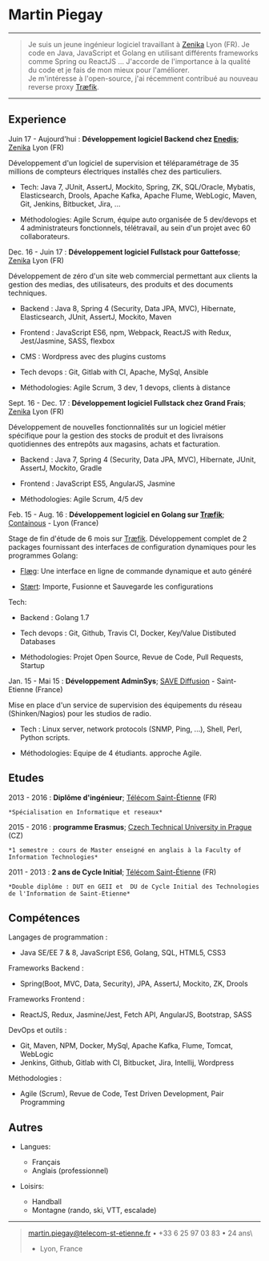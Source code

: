 Martin Piegay
============

----

>  Je suis un jeune ingénieur logiciel travaillant à [Zenika](https://www.zenika.com/) Lyon (FR).
>  Je code en Java, JavaScript et Golang en utilisant différents frameworks comme Spring ou ReactJS ...
>  J'accorde de l'importance à la qualité du code et je fais de mon mieux pour l'améliorer.\
>  Je m'intéresse à l'open-source, j'ai récemment contribué au nouveau reverse proxy [Træfik](https://traefik.io/).

----

Experience
----------
Juin 17 - Aujourd'hui
:   **Développement logiciel Backend chez [Enedis](http://www.enedis.fr/compteur-communicant)**; [Zenika](https://www.zenika.com/) Lyon (FR)

Développement d'un logiciel de supervision et téléparamétrage de 35 millions de compteurs électriques installés chez des particuliers.

* Tech: Java 7, JUnit, AssertJ, Mockito, Spring, ZK, SQL/Oracle, Mybatis, Elasticsearch, Drools, Apache Kafka, Apache Flume, WebLogic, Maven, Git, Jenkins, Bitbucket, Jira, ...

* Méthodologies: Agile Scrum, équipe auto organisée de 5 dev/devops et 4 administrateurs fonctionnels, télétravail, au sein d'un projet avec 60 collaborateurs.

Dec. 16 - Juin 17
:   **Développement logiciel Fullstack pour Gattefosse**; [Zenika](https://www.zenika.com/) Lyon (FR)

Développement de zéro d'un site web commercial permettant aux clients la gestion des medias, des utilisateurs, des produits et des documents techniques.

* Backend : Java 8, Spring 4 (Security, Data JPA, MVC), Hibernate, Elasticsearch, JUnit, AssertJ, Mockito, Maven

* Frontend : JavaScript ES6, npm, Webpack, ReactJS with Redux, Jest/Jasmine, SASS, flexbox

* CMS : Wordpress avec des plugins customs

* Tech devops : Git, Gitlab with CI, Apache, MySql, Ansible

* Méthodologies: Agile Scrum, 3 dev, 1 devops, clients à distance

Sept. 16 - Dec. 17
:   **Développement logiciel Fullstack chez Grand Frais**; [Zenika](https://www.zenika.com/) Lyon (FR)

Développement de nouvelles fonctionnalités sur un logiciel métier spécifique pour la gestion des stocks de produit et des livraisons quotidiennes des entrepôts aux magasins, achats et facturation.

* Backend : Java 7, Spring 4 (Security, Data JPA, MVC), Hibernate, JUnit, AssertJ, Mockito, Gradle

* Frontend : JavaScript ES5, AngularJS, Jasmine

* Méthodologies: Agile Scrum, 4/5 dev

Feb. 15 - Aug. 16
:   **Développement logiciel en Golang sur [Træfik](https://traefik.io/)**; [Containous](https://containo.us/) - Lyon (France)

Stage de fin d'étude de 6 mois sur [Træfik](https://traefik.io/). Développement complet de 2 packages fournissant des interfaces de configuration dynamiques pour les programmes Golang:

* [Flæg](https://github.com/containous/flaeg): Une interface en ligne de commande dynamique et auto généré

* [Stært](https://github.com/containous/staert): Importe, Fusionne et Sauvegarde les configurations

Tech:

* Backend : Golang 1.7

* Tech devops : Git, Github, Travis CI, Docker, Key/Value Distibuted Databases

* Méthodologies: Projet Open Source, Revue de Code, Pull Requests, Startup

Jan. 15 - Mai 15
:   **Développement AdminSys**; [SAVE Diffusion](http://www.savediffusion.fr/) - Saint-Etienne (France)

Mise en place d'un service de supervision des équipements du réseau (Shinken/Nagios) pour les studios de radio.

* Tech : Linux server, network protocols (SNMP, Ping, ...), Shell, Perl, Python scripts.

* Méthodologies: Equipe de 4 étudiants. approche Agile.

Etudes
---------

2013 - 2016
:   **Diplôme d'ingénieur**; [Télécom Saint-Étienne](https://www.telecom-st-etienne.fr/) (FR)

    *Spécialisation en Informatique et reseaux*

2015 - 2016
:   **programme Erasmus**; [Czech Technical University in
    Prague](https://www.cvut.cz/en) (CZ)

    *1 semestre : cours de Master enseigné en anglais à la Faculty of Information Technologies*

2011 - 2013
:   **2 ans de Cycle Initial**; [Télécom Saint-Étienne](https://www.telecom-st-etienne.fr/) (FR)

    *Double diplôme : DUT en GEII et  DU de Cycle Initial des Technologies de l'Information de Saint-Etienne*

Compétences
--------------------

Langages de programmation
:   
* Java SE/EE 7 & 8, JavaScript ES6, Golang, SQL, HTML5, CSS3

Frameworks Backend
:   
* Spring(Boot, MVC, Data, Security), JPA, AssertJ, Mockito, ZK, Drools

Frameworks Frontend
:   
* ReactJS, Redux, Jasmine/Jest, Fetch API, AngularJS, Bootstrap, SASS

DevOps et outils
:   
* Git, Maven, NPM, Docker, MySql, Apache Kafka, Flume, Tomcat, WebLogic
* Jenkins, Github, Gitlab with CI, Bitbucket, Jira, Intellij, Wordpress

Méthodologies
:   
* Agile (Scrum), Revue de Code, Test Driven Development, Pair Programming

Autres
----------------------------------------

* Langues:

     * Français
     * Anglais (professionnel)

* Loisirs:
     * Handball
     * Montagne (rando, ski, VTT, escalade)

----

> <martin.piegay@telecom-st-etienne.fr> • +33 6 25 97 03 83 • 24 ans\
> - Lyon, France
